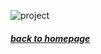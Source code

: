 ![project](https://media.giphy.com/media/13ZHjidRzoi7n2/giphy.gif)

##### [*back to homepage*](index.md)

